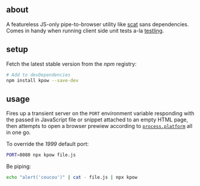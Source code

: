 ## about

A featureless JS-only pipe-to-browser utility like [scat](https://github.com/hughsk/scat) sans dependencies. Comes in handy when running client side unit tests a-la [testling](https://github.com/substack/testling).

## setup

Fetch the latest stable version from the _npm_ registry:

```sh
# Add to devDependencies
npm install kpow --save-dev
```

## usage

Fires up a transient server on the `PORT` environment variable responding with the passed in JavaScript file or snippet attached to an empty HTML page, then attempts to open a browser prewiew according to [`process.platform`](https://nodejs.org/api/process.html#process_process_platform) all in one go. 

To override the _1999_ default port:

```sh
PORT=8080 npx kpow file.js
```

Be piping:

```sh
echo "alert('coucou')" | cat - file.js | npx kpow
```
